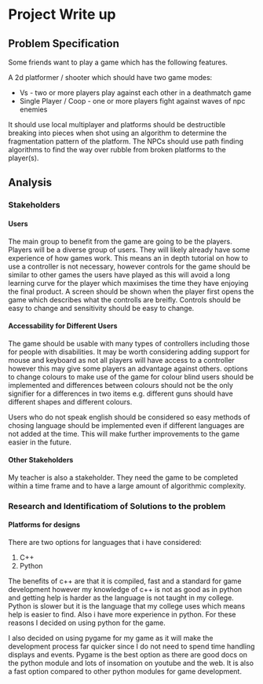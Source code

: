# Project Write up

## **Problem Specification**

Some friends want to play a game which has the following features.

A 2d platformer / shooter which should have two game modes:

* Vs - two or more players play against each other in a deathmatch game
* Single Player / Coop - one or more players fight against waves of npc enemies

It should use local multiplayer and platforms should be destructible breaking into pieces when shot using an algorithm to determine the fragmentation pattern of the platform. The NPCs should use path finding algorithms to find the way over rubble from broken platforms to the player(s).

## **Analysis**

### **Stakeholders**

#### **Users**

The main group to benefit from the game are going to be the players. Players will be a diverse group of users. They will likely already have some experience of how games work. This means an in depth tutorial on how to use a controller is not necessary, however controls for the game should be similar to other games the users have played as this will avoid a long learning curve for the player which maximises the time they have enjoying the final product. A screen should be shown when the player first opens the game which describes what the controlls are breifly. Controls should be easy to change and sensitivity should be easy to change.

#### **Accessability for Different Users**

The game should be usable with many types of controllers including those for people with disabilities. It may be worth considering adding support for mouse and keyboard as not all players will have access to a controller however this may give some players an advantage against others. options to change colours to make use of the game for colour blind users should be implemented and differences between colours should not be the only signifier for a differences in two items e.g. different guns should have different shapes and different colours.

Users who do not speak english should be considered so easy methods of chosing language should be implemented even if different languages are not added at the time. This will make further improvements to the game easier in the future. 

#### **Other Stakeholders**

My teacher is also a stakeholder. They need the game to be completed within a time frame and to have a large amount of algorithmic complexity. 

### **Research and Identificatiom of Solutions to the problem**

#### **Platforms for designs**

There are two options for languages that i have considered:

1. C++
2. Python

The benefits of c++ are that it is compiled, fast and a standard for game development however my knowledge of c++ is not as good as in python and getting help is harder as the language is not taught in my college. Python is slower but it is the language that my college uses which means help is easier to find. Also i have more experience in python. For these reasons I decided on using python for the game.

I also decided on using pygame for my game as it will make the development process far quicker since I do not need to spend time handling displays and events. Pygame is the best option as there are good docs on the python module and lots of insomation on youtube and the web. It is also a fast option compared to other python modules for game development.



